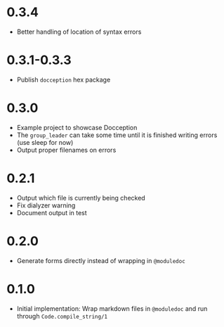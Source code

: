 # 0.3.4

* Better handling of location of syntax errors

# 0.3.1-0.3.3

* Publish `docception` hex package

# 0.3.0

* Example project to showcase Docception
* The `group_leader` can take some time until it is finished writing errors (use sleep for now)
* Output proper filenames on errors

# 0.2.1

* Output which file is currently being checked
* Fix dialyzer warning
* Document output in test

# 0.2.0

* Generate forms directly instead of wrapping in `@moduledoc`

# 0.1.0

* Initial implementation: Wrap markdown files in `@moduledoc` and run through `Code.compile_string/1`
